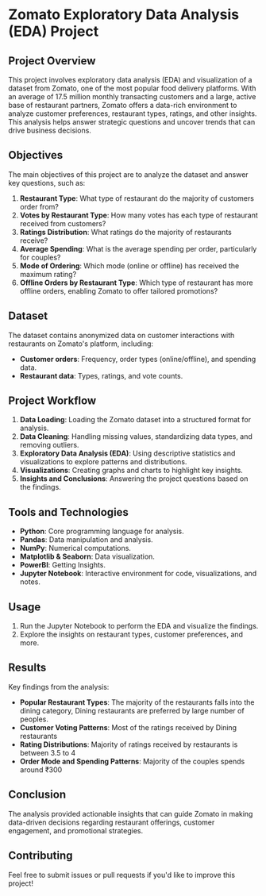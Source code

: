 # Zomato Exploratory Data Analysis (EDA) Project

## Project Overview
This project involves exploratory data analysis (EDA) and visualization of a dataset from Zomato, one of the most popular food delivery platforms. With an average of 17.5 million monthly transacting customers and a large, active base of restaurant partners, Zomato offers a data-rich environment to analyze customer preferences, restaurant types, ratings, and other insights. This analysis helps answer strategic questions and uncover trends that can drive business decisions.

## Objectives
The main objectives of this project are to analyze the dataset and answer key questions, such as:
1. **Restaurant Type**: What type of restaurant do the majority of customers order from?
2. **Votes by Restaurant Type**: How many votes has each type of restaurant received from customers?
3. **Ratings Distribution**: What ratings do the majority of restaurants receive?
4. **Average Spending**: What is the average spending per order, particularly for couples?
5. **Mode of Ordering**: Which mode (online or offline) has received the maximum rating?
6. **Offline Orders by Restaurant Type**: Which type of restaurant has more offline orders, enabling Zomato to offer tailored promotions?

## Dataset
The dataset contains anonymized data on customer interactions with restaurants on Zomato's platform, including:
- **Customer orders**: Frequency, order types (online/offline), and spending data.
- **Restaurant data**: Types, ratings, and vote counts.

## Project Workflow
1. **Data Loading**: Loading the Zomato dataset into a structured format for analysis.
2. **Data Cleaning**: Handling missing values, standardizing data types, and removing outliers.
3. **Exploratory Data Analysis (EDA)**: Using descriptive statistics and visualizations to explore patterns and distributions.
4. **Visualizations**: Creating graphs and charts to highlight key insights.
5. **Insights and Conclusions**: Answering the project questions based on the findings.

## Tools and Technologies
- **Python**: Core programming language for analysis.
- **Pandas**: Data manipulation and analysis.
- **NumPy**: Numerical computations.
- **Matplotlib & Seaborn**: Data visualization.
- **PowerBI**: Getting Insights.
- **Jupyter Notebook**: Interactive environment for code, visualizations, and notes.


## Usage
1. Run the Jupyter Notebook to perform the EDA and visualize the findings.
2. Explore the insights on restaurant types, customer preferences, and more.

## Results
Key findings from the analysis:
- **Popular Restaurant Types**: The majority of the restaurants falls into the dining category, Dining restaurants are preferred by large number of peoples.
- **Customer Voting Patterns**: Most of the ratings received by Dining restaurants
- **Rating Distributions**: Majority of ratings received by restaurants is between 3.5 to 4
- **Order Mode and Spending Patterns**: Majority of the couples spends around ₹300 

## Conclusion
The analysis provided actionable insights that can guide Zomato in making data-driven decisions regarding restaurant offerings, customer engagement, and promotional strategies.

## Contributing
Feel free to submit issues or pull requests if you'd like to improve this project!
